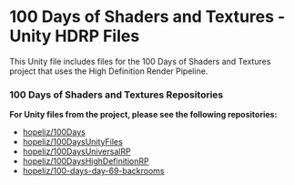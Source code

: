 # 100 Days of Shaders and Textures - Unity HDRP Files

This Unity file includes files for the 100 Days of Shaders and Textures project that uses the High Definition Render Pipeline.

### 100 Days of Shaders and Textures Repositories

**For Unity files from the project, please see the following repositories:**
* [hopeliz/100Days](https://github.com/hopeliz/100Days)
* [hopeliz/100DaysUnityFiles](https://github.com/hopeliz/100DaysUnityFiles)
* [hopeliz/100DaysUniversalRP](https://github.com/hopeliz/100DaysUniversalRP)
* [hopeliz/100DaysHighDefinitionRP](https://github.com/hopeliz/100DaysHighDefinitionRP)
* [hopeliz/100-days-day-69-backrooms](https://github.com/hopeliz/100-days-day-69-backrooms)
